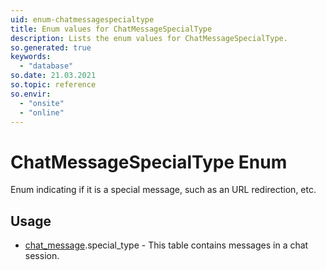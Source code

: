 ```yaml
---
uid: enum-chatmessagespecialtype
title: Enum values for ChatMessageSpecialType
description: Lists the enum values for ChatMessageSpecialType.
so.generated: true
keywords:
  - "database"
so.date: 21.03.2021
so.topic: reference
so.envir:
  - "onsite"
  - "online"
---
```


# ChatMessageSpecialType Enum

Enum indicating if it is a special message, such as an URL redirection, etc.


## Usage

* [chat_message](../chat-message.md).special_type - This table contains messages in a chat session.

